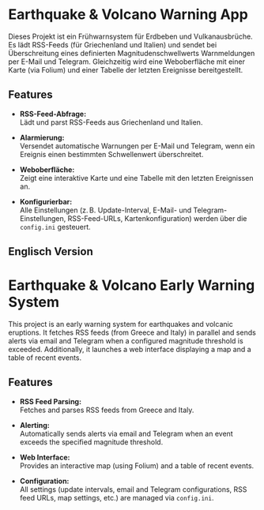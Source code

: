 # Earthquake & Volcano Warning App

Dieses Projekt ist ein Frühwarnsystem für Erdbeben und Vulkanausbrüche. Es lädt RSS-Feeds (für Griechenland und Italien) und sendet bei Überschreitung eines definierten Magnitudenschwellwerts Warnmeldungen per E-Mail und Telegram. Gleichzeitig wird eine Weboberfläche mit einer Karte (via Folium) und einer Tabelle der letzten Ereignisse bereitgestellt.

## Features

- **RSS-Feed-Abfrage:**  
  Lädt und parst RSS-Feeds aus Griechenland und Italien.

- **Alarmierung:**  
  Versendet automatische Warnungen per E-Mail und Telegram, wenn ein Ereignis einen bestimmten Schwellenwert überschreitet.

- **Weboberfläche:**  
  Zeigt eine interaktive Karte und eine Tabelle mit den letzten Ereignissen an.

- **Konfigurierbar:**  
  Alle Einstellungen (z. B. Update-Interval, E-Mail- und Telegram-Einstellungen, RSS-Feed-URLs, Kartenkonfiguration) werden über die `config.ini` gesteuert.
  
## Englisch Version   

# Earthquake & Volcano Early Warning System

This project is an early warning system for earthquakes and volcanic eruptions. It fetches RSS feeds (from Greece and Italy) in parallel and sends alerts via email and Telegram when a configured magnitude threshold is exceeded. Additionally, it launches a web interface displaying a map and a table of recent events.

## Features

- **RSS Feed Parsing:**  
  Fetches and parses RSS feeds from Greece and Italy.

- **Alerting:**  
  Automatically sends alerts via email and Telegram when an event exceeds the specified magnitude threshold.

- **Web Interface:**  
  Provides an interactive map (using Folium) and a table of recent events.

- **Configuration:**  
  All settings (update intervals, email and Telegram configurations, RSS feed URLs, map settings, etc.) are managed via `config.ini`.


